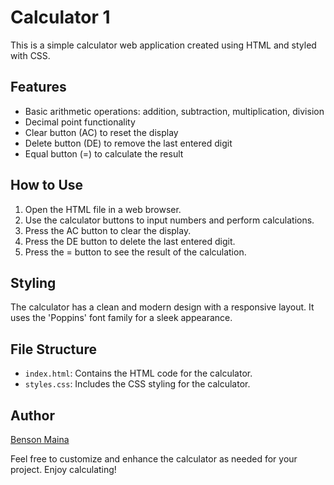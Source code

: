 # Calculator 1

This is a simple calculator web application created using HTML and styled with CSS.

## Features

- Basic arithmetic operations: addition, subtraction, multiplication, division
- Decimal point functionality
- Clear button (AC) to reset the display
- Delete button (DE) to remove the last entered digit
- Equal button (=) to calculate the result

## How to Use

1. Open the HTML file in a web browser.
2. Use the calculator buttons to input numbers and perform calculations.
3. Press the AC button to clear the display.
4. Press the DE button to delete the last entered digit.
5. Press the = button to see the result of the calculation.

## Styling

The calculator has a clean and modern design with a responsive layout. It uses the 'Poppins' font family for a sleek appearance.

## File Structure

- `index.html`: Contains the HTML code for the calculator.
- `styles.css`: Includes the CSS styling for the calculator.

## Author

[Benson Maina](https://github.com/Gabogogi)

Feel free to customize and enhance the calculator as needed for your project. Enjoy calculating!
